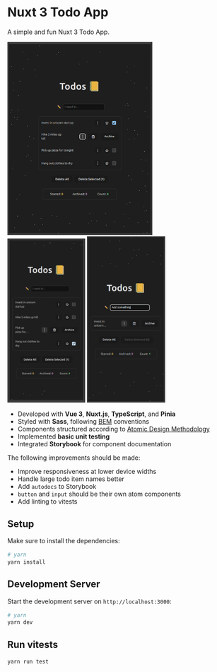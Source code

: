 # Nuxt 3 Todo App

A simple and fun Nuxt 3 Todo App.

<img src="https://github.com/rndware/todos-nuxt/blob/master/media/ipad-air.png" width="65%"/>
<img src="https://github.com/rndware/todos-nuxt/blob/master/media/iphone-pro-max.png" width="35%" style="display:inline-block;"/>
<img src="https://github.com/rndware/todos-nuxt/blob/master/media/iphone-pro-max-2.png" width="35%" style="display:inline-block;"/>

- Developed with **Vue 3**, **Nuxt.js**, **TypeScript**, and **Pinia**  
- Styled with **Sass**, following [BEM](https://getbem.com/) conventions  
- Components structured according to [Atomic Design Methodology](https://atomicdesign.bradfrost.com/chapter-2/)  
- Implemented **basic unit testing**  
- Integrated **Storybook** for component documentation  

The following improvements should be made:

- Improve responsiveness at lower device widths
- Handle large todo item names better
- Add `autodocs` to Storybook
- `button` and `input` should be their own atom components
- Add linting to vitests

## Setup

Make sure to install the dependencies:

```bash
# yarn
yarn install
```

## Development Server

Start the development server on `http://localhost:3000`:

```bash
# yarn
yarn dev
```

## Run vitests

```bash
yarn run test
```
